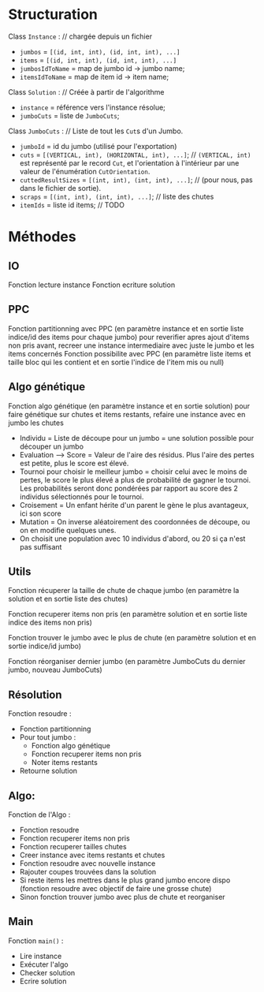 # Structuration

Class `Instance` : // chargée depuis un fichier
 - `jumbos` = `[(id, int, int), (id, int, int), ...]`
 - `items` = `[(id, int, int), (id, int, int), ...]`
 - `jumbosIdToName` = map de jumbo id -> jumbo name;
 - `itemsIdToName` = map de item id -> item name;

Class `Solution` : // Créée à partir de l'algorithme
 - `instance` = référence vers l'instance résolue;
 - `jumboCuts` = liste de `JumboCuts`;

Class `JumboCuts` : // Liste de tout les `Cut`s d'un Jumbo.
 - `jumboId` = id du jumbo (utilisé pour l'exportation)
 - `cuts` = `[(VERTICAL, int), (HORIZONTAL, int), ...]`;    // `(VERTICAL, int)` est représenté par le record `Cut`, et l'orientation à l'intérieur par une valeur de l'énumération `CutOrientation`.
 - `cuttedResultSizes` = `[(int, int), (int, int), ...]`;   // (pour nous, pas dans le fichier de sortie).
 - `scraps` = `[(int, int), (int, int), ...]`;  // liste des chutes
 - `itemIds` = liste id items; // TODO

# Méthodes

## IO
Fonction lecture instance
Fonction ecriture solution

## PPC
Fonction partitionning avec PPC (en paramètre instance et en sortie liste indice/id des items pour chaque jumbo) pour reverifier apres ajout d'items non pris avant, recreer une instance intermediaire avec juste le jumbo et les items concernés
Fonction possibilite avec PPC (en paramètre liste items et taille bloc qui les contient et en sortie l'indice de l'item mis ou null)

## Algo génétique
Fonction algo génétique (en paramètre instance et en sortie solution) pour faire génétique sur chutes et items restants, refaire une instance avec en jumbo les chutes
 - Individu = Liste de découpe pour un jumbo = une solution possible pour découper un jumbo
 - Evaluation --> Score = Valeur de l'aire des résidus. Plus l'aire des pertes est petite, plus le score est élevé.
 - Tournoi pour choisir le meilleur jumbo = choisir celui avec le moins de pertes, le score le plus élevé a plus de probabilité de gagner le tournoi. Les probabilités seront donc pondérées par rapport au score des 2 individus sélectionnés pour le tournoi.
 - Croisement = Un enfant hérite d'un parent le gène le plus avantageux, ici son score
 - Mutation = On inverse aléatoirement des coordonnées de découpe, ou on en modifie quelques unes.
 - On choisit une population avec 10 individus d'abord, ou 20 si ça n'est pas suffisant

## Utils
Fonction récuperer la taille de chute de chaque jumbo (en paramètre la solution et en sortie liste des chutes)

Fonction recuperer items non pris (en paramètre solution et en sortie liste indice des items non pris)

Fonction trouver le jumbo avec le plus de chute (en paramètre solution et en sortie indice/id jumbo)

Fonction réorganiser dernier jumbo (en paramètre JumboCuts du dernier jumbo, nouveau JumboCuts)

## Résolution
Fonction resoudre :
 - Fonction partitionning
 - Pour tout jumbo :
    - Fonction algo génétique
    - Fonction recuperer items non pris
    - Noter items restants
 - Retourne solution

## Algo:
Fonction de l'Algo :
 - Fonction resoudre
 - Fonction recuperer items non pris
 - Fonction recuperer tailles chutes
 - Creer instance avec items restants et chutes
 - Fonction resoudre avec nouvelle instance
 - Rajouter coupes trouvées dans la solution
 - Si reste items les mettres dans le plus grand jumbo encore dispo (fonction resoudre avec objectif de faire une grosse chute)
 - Sinon fonction trouver jumbo avec plus de chute et reorganiser

## Main
Fonction `main()` :
 - Lire instance
 - Exécuter l'algo
 - Checker solution
 - Ecrire solution
